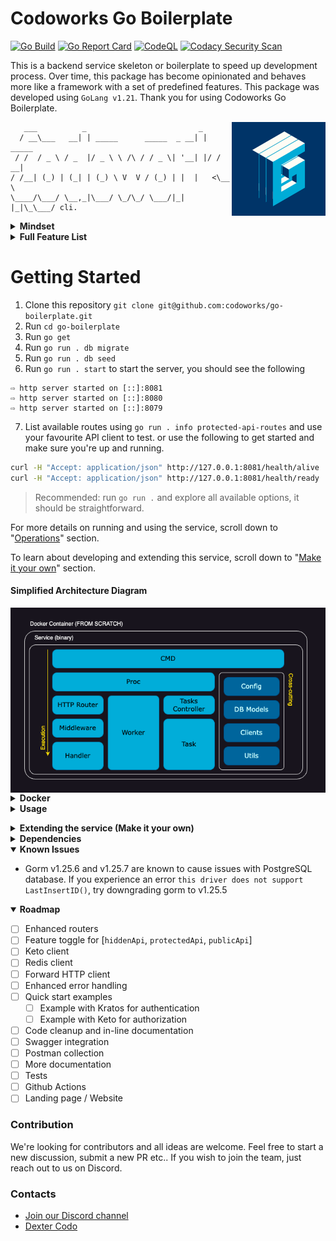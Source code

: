 
# Codoworks Go Boilerplate

[![Go Build](https://github.com/codoworks/go-boilerplate/actions/workflows/go.yml/badge.svg)](https://github.com/codoworks/go-boilerplate/actions/workflows/go.yml)
[![Go Report Card](https://goreportcard.com/badge/github.com/codoworks/go-boilerplate)](https://goreportcard.com/report/github.com/codoworks/go-boilerplate)
[![CodeQL](https://github.com/codoworks/go-boilerplate/actions/workflows/codeql.yml/badge.svg)](https://github.com/codoworks/go-boilerplate/actions/workflows/codeql.yml)
[![Codacy Security Scan](https://github.com/codoworks/go-boilerplate/actions/workflows/codacy.yml/badge.svg)](https://github.com/codoworks/go-boilerplate/actions/workflows/codacy.yml)


This is a backend service skeleton or boilerplate to speed up development process. Over time, this package has become opinionated and behaves more like a framework with a set of predefined features.
This package was developed using `GoLang v1.21`. 
Thank you for using Codoworks Go Boilerplate. 

<img align="right" src="docs/Go-Boilerplate_Logo_Dark_BG_Small_V1.0.png">

```
   ___          _                         _        
  / __\___   __| | _____      _____  _ __| | _____ 
 / /  / _ \ / _  |/ _ \ \ /\ / / _ \| '__| |/ / __|
/ /__| (_) | (_| | (_) \ V  V / (_) | |  |   <\__ \
\____/\___/ \__,_|\___/ \_/\_/ \___/|_|  |_|\_\___/ cli.

```

<details>
<summary><b>Mindset</b></summary>
	
This service is designed for developers to build backend API as quickly as possible - almost as simply as copy and pasting components. The goal is to be able to clone this repository, rename it and get started with your first RESTful CRUD API within minutes.

There are many HTTP libraries on GitHub that enable quick and easy API development, but as your project scales it can quickly become messy without proper structure and workflows, and even more when preparing for production or managing security.

Codoworks Go Boilerplate has all your production needs taken care of in advance, so you can focus your efforts on creating business and application logics.

It's worth noting that this package builds upon [Echo](https://echo.labstack.com) but you can easily adapt it to a different framework.

#### Multi-routers

It's designed with 3 separate routers (public, protected and hidden). Each router has its individual configuration that you can customise to your needs. This enables the following structure:

```
https://your-domain.com/api/<your public api>            # Publicly consumable API
https://api.your-domain.com/<your protected api>         # Your application's API 
https://api.your-domain.com/.admin/<your hidden api>     # Administrative API, not supposed to be available via public internet
```

With this structure, the default router is assumed to be the protected one as most use cases tend to contain a user interface element with a login functionality. 

#### Modular

Speaking of login, this service is designed to be used with self-hosted [ory kratos](https://www.ory.sh/open-source/) for authentication. Since this boilerplate is designed to be modular, you may choose another service provider instead of Kratos. All you have to do is change the authentication.go middleware to your desired service. 

Similarly for authorisation, [ory keto](https://www.ory.sh/open-source/) is the default client for this service as it is well-designed to manage large volumes of transactions.

#### Maintenance

Often, you may need to run something in the background like a cleanup job or perhaps an email watcher. This service is designed with that in mind too. It even provides a watcher that you can run with an http server or indenpendently. Using the same structure you can create your own too.

#### Administration

A well-designed service should also enable the user to perform certain administrative tasks out of the box, like providing a specific user with a given email address or system admin permission. It's likely that a user interface for such feature is not a priority on your product roadmap, hence an API is never developed and as a result, you cannot make use of Postman. To prevent this type of scenario, this boilerplate is shipped with tasks that you can easily extend and execute via command line.

#### Database

Needless to say, almost every service requires a database, this one is no different too. Codowworks Go Boilerplate is designed with MySQL, Postgres and SQLite integration. By default, it uses SQLite to allow a quick start, switching platforms is just a matter of changing an environment variable.

#### Others

Within this boilerplate are also database migrations, logging, routing, hot-reloading, CORS, timeout and even graceful shutdown, which are some of the features you need to get to production as soon as possible. 

We hope you enjoy using Codoworks Go Boilerplate. If you do, please support us by giving this repository a star.
</details>

<details>

<summary><b>Full Feature List</b></summary>

- CLI commands (via Cobra)
- HTTP server (via Echo)
  - Public router
  - Protected router
  - Hidden router
- Daemon processes or workers
- Tasks for custom one-off operations
- Middlewares
  - HTTP header checks and setters
  - Auto error handling and response
  - Authentication via Ory Kratos
  - Authorisation via Ory Keto
  - CORS handling
  - Auto trim trailing slashes
  - Request timeout
  - Gzip responses
  - XSS check
- Databases
  - DB connection (PostgreSQL, MySQL)
  - DB models (ORM using Gorm)
  - DB migrations (using Go Migrate)
  - DB seeds (using Go Migrate)
- JSON forms and model mapping
- Data validation
- Clients
  - Forward HTTP client to forward authorization headers
  - Ory Kratos Client - authentication
  - Ory Keto Client - authorization
- Custom logger
- Graceful shutdown
- Feature toggle: [ory_kratos, ory_keto, db, redis]
</details>

# Getting Started

1. Clone this repository `git clone git@github.com:codoworks/go-boilerplate.git`
2. Run `cd go-boilerplate`
3. Run `go get`
4. Run `go run . db migrate`
5. Run `go run . db seed`
6. Run `go run . start` to start the server, you should see the following
```
⇨ http server started on [::]:8081
⇨ http server started on [::]:8080
⇨ http server started on [::]:8079
```
7. List available routes using `go run . info protected-api-routes` and use your favourite API client to test. or use the following to get started and make sure you're up and running.
```bash
curl -H "Accept: application/json" http://127.0.0.1:8081/health/alive
curl -H "Accept: application/json" http://127.0.0.1:8081/health/ready
```

> Recommended: run `go run .` and explore all available options, it should be straightforward.

For more details on running and using the service, scroll down to "[Operations](#operations)" section. 

To learn about developing and extending this service, scroll down to "[Make it your own](#make-it-your-own)" section. 

#### Simplified Architecture Diagram

<img align="middle" src="docs/Go-Boilerplate_arch.png">

<details>
<summary><b>Docker</b></summary>

The service is shipped with a few docker compose files to get you started, all of which are automated with a Makefile to make things consistent.

#### Quick Start

From the boilerplate root folder, run the quick-start target from the Makefile

```bash
make quick-start
```

#### Quick Start with MySQL

To run an example using MySQL database, from the boilerplate root folder, run the quick-start-mysql target from the Makefile.

```bash
make quick-start-mysql
```

#### Quick Start with Postgres

To run an example using Postgres database, from the boilerplate root folder, run the quick-start-mysql target from the Makefile.

```bash
make quick-start-postgres
```
</details>


<details>
<summary><b>Usage</b></summary>

### Env Vars

Environment variables are evaluated in the following order to allow flexibility when running in production: 
1. `.env` file
2. environment variables 
3. cmd flags (if available)

During development, it is recommended to use a `.env` file. You can find a reference under /.env.sample` to get started. 

To ease your development process, we've included a command to print the environment to better understand your app behaviour. Simply run `go run . info env`. Together with `go run . info features`, you should be able to get to the bottom of an issue. 


<details>
<summary><b>List of all available env vars</b></summary>

| Var Name | Required | Description |
| -------- | -------- | ----------- |
| `HOST` | optional | service host address. default: 0.0.0.0 |
| `PROTECTED_API_PORT` | optional | Service port. Default: 8080 |
| `PUBLIC_API_PORT` | optional | Service port. Default: 8081 |
| `HIDDEN_API_PORT` | optional | Service port. Default: 8079 |
| `DB_HOST` | optional | Database host |
| `DB_PORT` | optional | Database port |
| `DB_USER` | optional | Database username |
| `DB_PASSWORD` | optional | Database password |
| `DB_NAME` | optional | Database name |
| `DB_TIMEZONE` | optional | Database timezone. Required with Postgres platform |
| `DB_PLATFORM` | optional | Enum: ["postgres", "mysql", "sqlite"]. default: "sqlite" |
| `KRATOS_PUBLIC_SERVICE` | optional | Ory Kratos public API URL |
| `KRATOS_ADMIN_SERVICE` | optional | Ory Kratos admin API URL |
| `KETO_READ_SERVICE` | optional | Ory Keto read API URL |
| `KETO_WRITE_SERVICE` | optional | Ory Keto write API URL |
| `REDIS_HOST` | optional | Redis host URL. Required if Redis is enabled |
| `REDIS_PORT` | optional | Redis port. Required if Redis is enabled |
| `REDIS_PASSWORD` | optional | Redis password. Required if Redis is enabled |
| `LOG_LEVEL` | optional | Enum: ["info", "warn", "debug", "error"]. default: "info" |
| `CORS_ALLOW_ORIGINS` | optional | Allowed origins. Default: "*" |
| `REQUEST_TIMEOUT_DURATION` | optional | Number in seconds. Default: "60" |
| `DISABLE_FEATURES` | optional | List of features to disable in runtime, make sure its comma separated without spaces |
</details>

### Execution Modes

The service can run in one of two modes: production mode or development mode. 

Development mode is activated using the `-d` or `--dev` flag. Running in this mode will lock the service host to `127.0.0.1` to avoid firewall issues when developing using MacOS. You can override this setting using `-H 0.0.0.0` if needed. 

Development mode will also activate useful middlewares that help print incoming request body, input data validation errors for debugging, and set the logger level to debug for ease of development. Everything else is identical to running in production mode.

You can change the behaviour of the service using flags, see the list of flags below for more.

<details>
<summary><b>List of all flags</b></summary>

| Flag Name | Shorthand | type | Description |
| --------- | --------- | ---- | ----------- |
| `--dev` | `-d` | bool | Run in development mode |
| `--env` | `-e` | bool | Print environment variables |
| `--host` | `-H` | string | (optional) Service host. Overrides env vars |
| `--port` | `-P` | string | (optional) Service port. Overrides env vars |
| `--watcher` | (N/A) | bool | (optional) Start watcher in the backgoround |
| `--log` | `-l` | string | (optional) Log level |
</details>

### Live Reload / Hot-swap <a name="live-reload"></a>

It is convenient to automatically restart the service every time you save your changes. For that, you can use [air](https://github.com/cosmtrek/air), which is a separate Go package you can install using the following command:

```bash
go install github.com/cosmtrek/air@latest
```

Once `air` is installed, you simply need to run `air` to start the service. Configurations for this can be found under `./.air.toml`.

Live reloading will also work in Docker. The `Dockerfile.dev` is configured to install and run the service via `air`.

### Operations <a name="operations"></a>

This service is shipped with a cmd client, which means you can use `./go-boilerplate` to view all available commands and help menu.

> - You need to build the service first before you can use `go-boilerplate` 
> - both `./go-boilerplate` and `go run .` can be followed by any flags, commands and sub-commands 

### Required Headers

The service requires `Accept: application/json` header by default for all requests. 

It also requires `Content-Type: application/json` with `POST`, `PUT` and `DELETE` requests.

### Native Development 

If you're writing a small project with a few endpoints then running Go in your terminal shouldn't be much of a problem. You can use [live-reload](#live-reload) while you're editing your code in your favourite editor. 

To run the service without building, run `go run .` which will achieve the same result as running `./go-boilerplate` after building the binary.

> The name `go-boilerplate` will change if you change the package name [as mentioned here](#change-pkg-name).

### In-Docker Development

However, when you are running a large project with multiple micro-services (multiple instances of this boilerplate), it can be handy to live edit your code while in Docker. For this, we have designed the `Dockerfile.dev` to get you started.

Simply run `make quick-start` to get up and running. To stop it, use `Ctrl+C`.

### Build

To build, run `go build .` which will generate a binary with the default name of the package. In this case, it will be `./go-boilerplate` unless you change it (which is recommended).

If you have executed the above, you may notice that the version `./go-boilerplate version` is set to `2.x.x-default` during run time. That's because it is the second iteration of this boilerplate. It is recommended that you burn the version into the binary in build time to create versioned builds. To do that, use the following command to build:

```bash
go build -ldflags="-w -s -extldflags '-static' -X main.VERSION=<YOUR.VERION.HERE>"

# Example
go build -ldflags="-w -s -extldflags '-static' -X main.VERSION=1.0.0"
./go-boilerplate version
# v1.0.0
```

Once built, a single binary file is generated. It is an executable file that you can rename and place in any folder as long as your profile PATH can find it. A good place to place it on your local machine would be in `/usr/bin` which is where most binaries are. 

### Deployment

If you wish to deploy this service locally, all you need to do is build as per the section above then ship the outputted binary into a location where your terminal's PATH can find it. You should be able to use it just by calling its name in your terminal. 

The "Usage" section should get you familiarised with all the parameters that are configurable. Deploying it should not be a problem in any dockerised environment.

From a containerisation perspective, I'd encourage you to place this binary in an empty container i.e. `FROM scratch` in your Dockerfile. This helps keep the container size to a minimum. When tested on an M1 Mac Machine, we got an 18MB container. 
</details>

<a name="make-it-your-own"></a>
<details>
<summary><b>Extending the service (Make it your own)</b></summary>

This section is all about extending the service to create your own application and APIs. 

<a name="change-pkg-name"></a>
> The first thing you should do is to change the package name, find `github.com/codoworks/go-boilerplate` in all the files and replace it with your own package name. You can choose to use the general `github.com/(org-name)/(project-name)` naming pattern for consistency.


<details>
<summary><b>Migrations</b></summary>

Migrations help create your database and track how it evolves overtime. Here, we use [GoMigrate](https://github.com/go-gormigrate/gormigrate) to achieve this. Some added complexity is added to enable easy extendability and generate better logs throughout your development process. 

Migrations go under `pkg/db/migrations/<myNewMigration>.go`. Its implemention uses `Go`'s `init()` function, which means they're added to the list in alphabetical order. They migrate in that order (top to bottom) and rollback in the reverse order (bottom up). For this, it is best to maintain the naming convention of `YYYYMMDD[00-99]_migration_description`.


Here's a sample migration to get you started:
```go
func init() {
	m := &gormigrate.Migration{}

	m.ID = "2022081801_create_cats_table"

	m.Migrate = func(db *gorm.DB) error {
		type Cat struct {
			models.ModelBase
			Name string `gorm:"size:255"`
			Type string `gorm:"size:255"`
		}

		return AutoMigrateAndLog(db, &Cat{}, m.ID)
	}

	m.Rollback = func(db *gorm.DB) error {
		if err := db.Migrator().DropTable("cats"); err != nil {
			logFail(m.ID, err, true)
		}
		logSuccess(m.ID, true)
		return nil
	}

	AddMigration(m)
}
```

The variable `m` holds the migration details and is added to the list of migrations at the end. `m.ID` is the identifier used by `gomigrate` to keep track of the migrations that already ran. So, make sure to change that for every migration.


Every migration has 2 methods to be implemented, the `Migrate()` and `Rollback()` method as described above. Make sure you use the `logSuccess`, `logFail` and `AutoMigrateAndLog()` functions to print the migrations that ran. This will come in very handy for remote deployments. 

It's recommended to declare your models within each migration (separately from the models package) to keep track of the database schema change through time. You can add or delete columns, rename columns, and execute raw SQL in migrations.

> A general good practice would be to flatten your migrations once your application achieves version 1, leaving only neat table creation in each migration.
</details>

<details>
<summary><b>Seeds</b></summary>

Seeds are very similar to migrations, but seeds do not implement the `Rollback` function.

Just like migrations, seeds are applied once and tracked using their unique identifier `ID` by [GoMigrate](https://github.com/go-gormigrate/gormigrate).

Seeds are part of the whole package which allows you to access models, clients and other components directly to configure the application, and perhaps provide dummy data to help with development. 

Here's a seed skeleton to get you started. Copy the following structure into a new file under seeds and change the `s.ID` property.

```Go
func init() {

	var s = &gormigrate.Migration{}
	s.ID = "2022081801_new_seed"

	s.Migrate = func(db *gorm.DB) error {

		logSuccess(s.ID)
		return nil
	}

	AddSeed(s)
}
```

And here's a sample seed to give an idea of how you can utilise seeds.

```Go
func init() {

	var s = &gormigrate.Migration{}
	s.ID = "2022081801_seed_cats_data"

	s.Migrate = func(db *gorm.DB) error {

		var err error
    var cats []*models.Cat

		cats = append(cats, &models.Cat{
			Name: "Kitty",
			Type: "Persian",
		})

		cats = append(cats, &models.Cat{
			Name: "Tom",
			Type: "Siamese",
		})

    for _, cat := range cats {
      err = cat.Save()
      if err != nil {
        logFail(s.ID, err)
        return err
      }
    }

		logSuccess(s.ID)
		return nil
	}

	AddSeed(s)
}
```
</details>

<details>
<summary><b>Models</b></summary>

Models can sometimes be a complex aspect of any application. In this section, you'll find a rundown on how you can compose your models or database entities. 

#### Model Structure 

The first thing is to create a struct that matches your database schema. Almost all models should embed the `ModelBase` struct that provides the `ID`, `CreatedAt` and `UpdatedAt` properties. Exceptions may include a many-to-many table where you only need to store 2 identifiers. To learn more about model declarations, you can refer to [Gorm](https://gorm.io)'s official comprehensive documentation. 

Here's a Cat model that should correspond to a Cats table that contains 5 properties i.e. `ID`, `CreatedAt`, `UpdatedAt`, `Name` and `Type` in a database.

```Go
type Cat struct {
	ModelBase
	Name string `gorm:"size:255"`
	Type string `gorm:"size:255"`
}
```
Notice how every property contains a `gorm` decoration to specify things like field size, uniqueness or foreign keys etc. For more details, please refer to [Gorm](https://gorm.io)'s documentation.

Your model may sometimes contain properties that do not correspond to a database column. To do that, you simply need to use the `gorm:"-"` decoration. 

> Note: Given that this package is designed to work with multiple database servers like MySQL or Postgres, some data types may be available in some servers and not others. It's worth testing your application with differnet servers from time to time to accomodate easy switching of database server, unless your use case relies on a specific data type - in which case you're making a calculated decision to lock your application to that server.

#### Common Basic Functionality

Now that you have a structure that corresponds to a table in your database, some common functionality is in order. Generally, one would at least expect the basic CRUD functionality. Here's a basic CRUD implementation that is required for any model:

- `FindAll()`, for retrieving all records in the table
```Go
func (model *Cat) FindAll() (models []*Cat, err error) {
	result := db.Model(model).Find(&models)
	return models, result.Error
}
```

- `FindMany()`, for retrieving many items given an array of IDs
```Go
func (model *Cat) FindMany(ids []string) (models []*Cat, err error) {
	result := db.Model(model).Find(&models, ids)
	return models, result.Error
}
```

- `Find()`, for retrieving a single item with a given ID
```Go
func (model *Cat) Find(id string) (m *Cat, err error) {
	result := db.Model(model).Where("ID=?", id).First(&m)
	return m, result.Error
}
```

- `Save()`, for creating a new record in the database and assigning a new ID to it
```Go
func (model *Cat) Save() error {
	return db.Model(model).Create(&model).Error
}
```

- `'Update()`, for updating a record in the database given an existing ID
```Go
func (model *Cat) Update() error {
	return db.Model(model).Updates(&model).Error
}
```

- `Delete()`, for deleting a record in the database given an existing ID
```Go
func (model *Cat) Delete(id string) error {
	return db.Model(model).Where("ID=?", id).Delete(&model).Error
}
```

All of the above functions will return an error if they cannot perform what they're supposed to. That's useful to inform users if the data they're looking for exists or is stored. For detailed utilisation of these functions, check out the handlers folder. 

These functions are not abstracted to allow granular control over each model, as each individual model can quickly morph into something very large with child elements, preload functions and pagination. 


#### Model Accessibility

Given the basic functionality defined in the previous section, we've created the ability to do something like the following:
```Go
...
catModel := &Cat{}

myCat, err := catModel.Find(catID)
if err != nil {
	fmt.Println("couldn't find cat with ID", catID)
}
...
```

The problem with the code above is that you will need to instantiate a new struct `catModel` from `&Cat{}` in order to have a pointer receiver that can call the `Find()` function. You can avoid that by using the following common getter structure for all models, right at the top of the model before its declaration to maintain consistency.
```Go
var cat *Cat = &Cat{}

func CatModel() *Cat {
	return cat
}
```
The above will now create a singleton pattern that you can access from any component within the package like `models.CatModel().Find()`.

> Note: the `CatModel()` method should only be used to fetch data from the database. Saving, updating and deleting data should be applied to an actual instance that has been returned through a `Find()`, `FindAll()` or `FindMany()` function.

#### Working with JSON Forms

Once you have retrieved the records needed from the database, you may want to send those records as a response. To do that, you can use forms. Every model is expected to have at least one method named `MapToForm()` that returns a JSON representation of that model. 

Forms are basic structures that may or may not exactly match all the properties that a model has. The reason it has been done this way is to enable multiple forms where one can contain all model properties e.g. intended for an admin user to view, while another may contain a sanitised version of that model e.g. intended only for a read-only user. 

For more details on creating a form, scroll down to the forms section below. Here you'll find a sample implementation of `MapToForm()` function.
```Go
func (model *Cat) MapToForm() *CatForm {
	form := &CatForm{
		Name: model.Name,
		Type: model.Type,
	}
	form.ID = model.ID
	form.CreatedAt = model.CreatedAt
	form.UpdatedAt = model.UpdatedAt
	return form
}
```

#### Complete Code 

Here's a complete code as a model sample that you can copy as a base model.

```Go
var cat *Cat = &Cat{}

func CatModel() *Cat {
	return cat
}

type Cat struct {
	ModelBase
	Name string `gorm:"size:255"`
	Type string `gorm:"size:255"`
}

func (model *Cat) MapToForm() *CatForm {
	form := &CatForm{
		Name: model.Name,
		Type: model.Type,
	}
	form.ID = model.ID
	form.CreatedAt = model.CreatedAt
	form.UpdatedAt = model.UpdatedAt
	return form
}

func (model *Cat) FindAll() (models []*Cat, err error) {
	result := db.Model(model).Find(&models)
	return models, result.Error
}

func (model *Cat) FindMany(ids []string) (models []*Cat, err error) {
	result := db.Model(model).Find(&models, ids)
	return models, result.Error
}

func (model *Cat) Find(id string) (m *Cat, err error) {
	result := db.Model(model).Where("ID=?", id).First(&m)
	return m, result.Error
}

func (model *Cat) Save() error {
	return db.Model(model).Create(&model).Error
}

func (model *Cat) Update() error {
	return db.Model(model).Updates(&model).Error
}

func (model *Cat) Delete(id string) error {
	return db.Model(model).Where("ID=?", id).Delete(&model).Error
}
```
Copy the code above and replace the name `Cat` to get started. 
</details>

<details>
<summary><b>Forms</b></summary>

Forms are data contracts that are used to send responses to clients and receive/ bind user input. 

Each model can have many forms to enable sending specific values with different endpoints. An example scenario would be having an admin with full access to all data in a record whereas a customer has access only to a subset of that data.

Data validation is applied to fields in forms. Here's a sample form to get you started.
```Go
type CatForm struct {
	FormBase
	Name string `json:"name" validate:"required,min=2,max=50"`
	Type string `json:"type" validate:"required,min=2,max=80"`
}

func (form *CatForm) MapToModel() *Cat {
	return &Cat{
		Name: form.Name,
		Type: form.Type,
	}
}
```

The `FormBase` struct provides the `ID`, `CreatedAt` and `UpdatedAt` fields. 

Each field should specify the name mapping in JSON format along with validation rules. For more on validations check out the [Playground Validator documentation](https://github.com/go-playground/validator). To skip validations all together, use `validate:"-"`.

Finally, each form should have a `MapToModel()` function that returns a model, so it can be stored after it has been validated. Note that forms do not set a model's `ID` property as that is the job of the model. Instead, it must be set manually prior to a database operation. Think of this like an actual form you fill up that has a section "for office use only". 
</details>

<details>
<summary><b>Handlers</b></summary>

> Note: This go boilerplate uses [Echo](https://echo.labstack.com). If you're ever in doubt, you can refer to Echo's documentation for more details on what's possible with routers.

A handler is any function with the `func (c echo.Context) error` signature. All handlers should be stored under `pkg/api/handlers` and categorized in directories following their entity name in plural form. For readability and maintainability, we encourage maintaining a single handler in a single file as we all know that Go files can quickly grow.

Handlers should also be nested, which means a Cats handlers directory can contain a sub directory, such as `cats/tags`, that helps avoid long file names and improve readability. 

How handlers look will largely depend on your project's business logic and requirements. For reference, here's a quick sample to give an idea on how you should construct your handler.

```Go
func Get(c echo.Context) error {

	id := c.Param("id")

	if id == "" {
		return helpers.Error(c, constants.ERROR_ID_NOT_FOUND, nil)
	}

	m, err := models.CatModel().Find(id)

	if err != nil {
		return helpers.Error(c, err, nil)
	}

	return c.JSON(http.StatusOK, handlers.Success(m.MapToForm()))

}
```
And perhaps another example to demonstrate how to receive user input and store a model.
```Go

```

</details>

<details>
<summary><b>Routers</b></summary>

> Note: This go boilerplate uses [Echo](https://echo.labstack.com). If you're ever in doubt, you can refer to Echo's documentation for more details on what's possible with routers.

This boilerplate is shipped with 3 routers, public, privdate and hidden routers - all of which ollow the same structure and procedure with slight differences in what is registered within each. 

Why have 3 routers? Well, some projects may have public and protected routes, and such use case is straightforward. The latter implements an authentication middleware while the first does not. Attempting to achieve such behaviour within a single router can be tricky, so isolated routers running on different ports are used instead. The third "hidden" router is provided to enable a pattern commonly used to allow one microservice to communicate with another without exposing those routes to the public internet. With that said, wiring those 3 routers can easily be achieved through a different service like Kubernetes or NGINX. 

All routers should go through the following process: 
1. Initialization 
2. Checking for DevMode and enabling related middlewares 
3. Register common middleware 
4. Register health routes
5. Register security middlware 
6. Register user defined routes
7. Register error handler 

Have a look at `pkg/api/routers/protectedApi.go` to familiarize yourself with router initialization process, If you've already created your handlers from the previous section, all you need is to add your new route to this file like so:
```Go
func registerProtectedAPIRoutes() {
	cats := protectedApiRouter.Echo.Group("/cats") // Your new REST resource
	cats.GET("", catsHandlers.Index)               // GET "/cats/" route and handler 
	cats.GET("/:id", catsHandlers.Get)             // GET "/cats/:id" route and handler
	cats.POST("", catsHandlers.Post)               // POST "/cats/" route and handler
	cats.PUT("/:id", catsHandlers.Put)             // PUT "/cats/:id" route and handler
	cats.DELETE("/:id", catsHandlers.Delete)       // DELETE "/cats/:id" route and handler

	// add more routes here ...
}
```

</details>

<details>
<summary><b>Tasks</b></summary>

Tasks is a way to extend the command line cli without having to go through the trouble of understanding the initialization process.

To create a new task, simply add the following sample into a new file `./pkg/tasks/<myTask>.go`

```go

func init() {
	var t = &Task{
		Name:        "myTask",
		Description: "This is my task",
		RequiredArgs: []string{"key1", "key2"}, // add args here
		Run:         execMyTask,
	}
	Tasks.AddTask(t)
}

func execMyTask(env *TaskEnv, args map[string]string) error {
	// task implementation goes here...
	fmt.Println("My task is executed!")
	return nil
}
```

Tasks are automatically injected with an `env` object that contains the environment. they're also injected with an `args` map containing any values added to the exec command, as long as they're separated by '=' like `key1=value1 key2=value2 key3=value3 `.

You can also set the required arguments in `myTask.RequiredArgs = []string{"key1", "key2"}` to prevent execution unless all arguments are provided.

To execute the above task, simply run `go run . task exec myTask` and you should get the "My first task is executed!" message.

</details>

<details>
<summary><b>Error Handling</b></summary>

This boilerplate aims to automate error handling and error responses. 

First let's talk about logging error. When using proper logging mechanics and log levels, you can then leave all your logs in the code and have them printed depending on their severity. The package is shipped with the function `helpers.Error()`, a wrapper that's intended to log an error and return it. Those logs will only be visible if the `LOG_LEVEL` env var permits. Avoid using `fmt.Println()` at all time, instead, you can use `logger.Debug()` or if you're within a handler you can use the `c.Logger().Debug()` helper.

Given that each handler can return an error, the router is configured to handler that error using `pkg/api/handlers/errors/automatedHttpError.go` which will unwrap the error, match it with a list of registered errors under `pkg/api/handlers/errors/errors.go`. Finally, it will construct an error response and respond to that request. 

Validation errors are no different, except they're unwrapped further and sent to the user as individual form inputs so they can be displayed. 

You're encouraged to register and maintain as many errors as you can in the same way, it's useful to have a specific error code mapped to each error, that way we can determine exactly what went wrong in each user-flow. 

</details>

<details>
<summary><b>Adding Env Vars & Features</b></summary>

All environment variables reside in `pkg/config/features`, they're categorized under their respective features like `database.go` or `service.go`. Each env var must have a `mapstructure:` decoration that states how it's spelled in caps when parsing an ENV. You can add your own, it's as simple as adding a new line in any of these files or even create your own. 

Below is a sample of `pkg/config/features/service.go`
```Go
type ServiceConfig struct {
	Host                   string `mapstructure:"HOST"`
	ProtectedApiPort       string `mapstructure:"PROTECTED_API_PORT"`
	PublicApiPort          string `mapstructure:"PUBLIC_API_PORT"`
	HiddenApiPort          string `mapstructure:"HIDDEN_API_PORT"`
	LogLevel               string `mapstructure:"LOG_LEVEL"`
	RequestTimeoutDuration string `mapstructure:"REQUEST_TIMEOUT_DURATION"`
	WatcherSleepInterval   string `mapstructure:"WATCHER_SLEEP_INTERVAL"`
}

var service = &Feature{
	Name:       constants.FEATURE_SERVICE,
	Config:     &ServiceConfig{},
	enabled:    true,
	configured: false,
	ready:      false,
	requirements: []string{
		"Host",
		"ProtectedApiPort",
		"PublicApiPort",
		"HiddenApiPort",
		"LogLevel",
		"RequestTimeoutDuration",
		"WatcherSleepInterval",
	},
}

func init() {
	Features.Add(service)
}
```

From the above example, you can find a type `ServiceConfig` that states what env vars are to be expected. All of these are automatically read from the environment. Env vars must belong to a feature which can be toggled on or off, a feature can also define which ones are required for it to be able to start. 

If you wish to disable that feature, you can mention it in the list of `DISABLE_FEATURES` var in run-time. 

Reading the env vars is the job of `pkg/config/envVars.go`, Each config struct must be registered in `envVars.go`. The config struct is then automatically injected to it's respective feature once it's been initialized.

It's possible to set a default value for each variable, this can be done in `pkg/config/envVars.go` under `setDefaults()`.

By the time the CMD calls the Proc, all env vars would have already been read and injected into their features, making them available for the rest of the package. 

</details>


<details>
<summary><b>Folder Structure</b></summary>

### root folder structure

The package is split into 3 directories

| Directory | Description |
| --------- | ----------- |
| `/ci` | Contains all files related to building or deploying the service such as docker, docker compose, configuration and k8s files|
| `/cmd` | Contains all available commands |
| `/pkg` | Contains all source code files. This is where you'll be spending most of your time |

### pkg folder structure

Every folder must have a file with the same name. example: in `db` folder, there must be a `db.go` file

| Directory | Description |
| --------- | ----------- |
| `/pkg/api` | Everything related to `Echo`, routers and handlers go in here |
| `/pkg/clients` | These are clients used throughout the service. They can be third party services or simple config providers for workflows |
| `/pkg/config` | Service configuration and environment variable management |
| `/pkg/db` | Everything related to database entities and models, as well as migrations and seed data |
| `/pkg/proc` | Entry points for all processes |
| `/pkg/tasks` | User defined tasks available via the command line cli |
| `/pkg/utils` | General utilities used throughout the package that don't belong to any specific package |


<details>
<summary><b>Package tree view</b></summary>

```
+- pkg
|  +- api
|  |  +- handlers
|  |  |  +- healthz
|  |  |  +- errors
|  |  |  +- cats            <--- example handlers
|  |  |  +-                 <--- additional handlers
|  |  +- helpers
|  |  |  +- helpers.go
|  |  |  +-                 <--- additional helpers
|  |  +- middlewares
|  |  |  +- authentication.go
|  |  |  +- authorization.go
|  |  |  +-                 <--- additional middleware
|  |  +- routers
|  |  |  +- router.go
|  |  |  +- hiddenApi.go
|  |  |  +- protectedApi.go
|  |  |  +- publicApi.go
|  |  |  +-                 <--- additional routers
|  |  +- api.go
|  +- clients
|  |  +- db
|  |  +- fhttp
|  |  +- keto
|  |  +- kratos
|  |  +- logger
|  |  +- redis
|  +- config
|  |  +- autoEnv.go
|  |  +- config.go
|  |  +- feature.go
|  |  +- features.go
|  |  +- flags.go
|  |  +- service.go
|  +- db
|  |  +- migrations
|  |  |  +- migrations.go   <--- list of migrations to run, be sure to add yours here
|  |  |  +-                 <--- additional migrations
|  |  +- models
|  |  |  +- models.go
|  |  |  +- forms.go
|  |  |  +- cat.go          <--- example model
|  |  |  +- catForm.go      <--- example form
|  |  |  +-                 <--- additional routers
|  |  +- seeds
|  |  |  +- seeds.go        <--- list of seeds to run, be sure to add yours here
|  |  |  +-                 <--- additional seeds
|  +- proc                  <--- entry point to all processes
|  |  +- proc.go
|  |  +- hiddenApi.go
|  |  +- protectedApi.go
|  |  +- publicApi.go
|  |  +- watcher.go
|  +- tasks
|  |  +- myFirstTask.go
|  |  +-                    <--- additional tasks
|  +- utils
|  |  +- constants
|  |  |  +- constants.go    <--- all literal values
|  |  +- init.go
|  |  +- utils.go           <--- reusable functions that don't belong anywhere else
+- go.mod
+- main.go

```
</details>

</details>

</details>

<details>
<summary><b>Dependencies</b></summary>

This package is purely written in Go, which eases dependency management. All dependencies can be easily installed using the `go get` command. 

There are only 2 optional dependencies that must be installed separately, you can choose to install them or not, the first is [Air](https://github.com/cosmtrek/air) used for [live-reload](#live-reload), and the other is [Docker](https://www.docker.com/products/docker-desktop/).

List of run-time dependencies:

- [GoLang](https://go.dev) v1.20
- [Cobra](https://github.com/spf13/cobra) v1.8.0
- [Viper](https://github.com/spf13/viper) v1.18.2
- [Echo](https://echo.labstack.com) v4.11.3
- [Gorm](https://gorm.io) v1.25.6
- [MySQL](https://github.com/go-gorm/mysql) v1.5.2
- [PostgreSQL](https://github.com/go-gorm/postgres) v1.25.6
- [SQLite](https://github.com/go-gorm/sqlite) v1.5.4
- [GoMigrate](https://github.com/go-gormigrate/gormigrate) v2.1.1
- [Playground Validator](https://github.com/go-playground/validator) v10.17.0
- [Ory Kratos](https://github.com/ory/kratos-client-go) v1.0.0
- [Ory Keto](https://github.com/ory/keto-client-go) v0.5.2
- [Redis](https://github.com/redis/go-redis)

List of development dependencies: 

- [Air](https://github.com/cosmtrek/air)       # Optional for live-reload
- [Docker](https://www.docker.com/products/docker-desktop/)

</details>


<details open>
<summary><b>Known Issues</b></summary>

- Gorm v1.25.6 and v1.25.7 are known to cause issues with PostgreSQL database. If you experience an error `this driver does not support LastInsertID()`, try downgrading gorm to v1.25.5

</details>


<details open>
<summary><b>Roadmap</b></summary>

- [ ] Enhanced routers
- [ ] Feature toggle for [`hiddenApi`, `protectedApi`, `publicApi`]
- [ ] Keto client
- [ ] Redis client
- [ ] Forward HTTP client
- [ ] Enhanced error handling
- [ ] Quick start examples
	- [ ] Example with Kratos for authentication
	- [ ] Example with Keto for authorization
- [ ] Code cleanup and in-line documentation
- [ ] Swagger integration
- [ ] Postman collection
- [ ] More documentation
- [ ] Tests
- [ ] Github Actions 
- [ ] Landing page / Website 

</details>


### Contribution

We're looking for contributors and all ideas are welcome. Feel free to start a new discussion, submit a new PR etc.. If you wish to join the team, just reach out to us on Discord.

### Contacts

- [Join our Discord channel](https://discord.gg/Q27kgPVub7)
- [Dexter Codo](mailto:dexter@dexterexplains.com)
